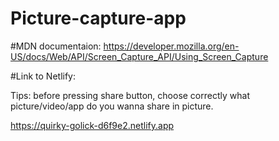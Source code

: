# Picture-capture-app

#MDN documentaion: 
https://developer.mozilla.org/en-US/docs/Web/API/Screen_Capture_API/Using_Screen_Capture

#Link to Netlify:

Tips: before pressing share button, choose correctly what picture/video/app do you wanna share in picture.

https://quirky-golick-d6f9e2.netlify.app
